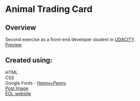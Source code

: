 <!--rrcnlas 
	 README.md
-->

# **Animal Trading Card**  

## Overview  

   Second exercise as a front-end developer student in [UDACITY](https://www.udacity.com).  
  [Preview](https://rrcanlas.github.io/AnimAL-trAding-cArd/) 
	
## Created using:  

   HTML  
   CSS  
   Google Fonts - [Henny+Penny](https://fonts.googleapis.com/css?family=Henny+Penny&effect=shadow-multiple)  
   [Post Image](https://postimg.cc/gallery/y9xcinu8/)     
   [EOL website](http://eol.org/pages/1179513/overview)    

